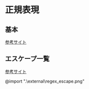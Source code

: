 # 正規表現

## 基本
[参考サイト](https://userweb.mnet.ne.jp/nakama/)

## エスケープ一覧
[参考サイト](https://qiita.com/katsukii/items/1c1550f064b4686c04d4)

@import ".\external\regex_escape.png"

